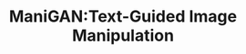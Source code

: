---
title: "ManiGAN:Text-Guided Image Manipulation"
year: 2020
pdf_url: "https://arxiv.org/abs/1912.06203"
category: "vision"
author_list: "Bowen Li, Xiaojuan Qi, Thomas Lukasiewicz, Philip H.S. Torr"
grant: "MURI"
pub_in: "Computer Vision and Pattern Recognition 2020"
---